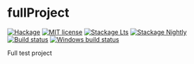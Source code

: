 # fullProject

[![Hackage](https://img.shields.io/hackage/v/fullProject.svg)](https://hackage.haskell.org/package/fullProject)
[![MIT license](https://img.shields.io/badge/license-MIT-blue.svg)](LICENSE)
[![Stackage Lts](http://stackage.org/package/fullProject/badge/lts)](http://stackage.org/lts/package/fullProject)
[![Stackage Nightly](http://stackage.org/package/fullProject/badge/nightly)](http://stackage.org/nightly/package/fullProject)
[![Build status](https://secure.travis-ci.org/kowainik/fullProject.svg)](https://travis-ci.org/kowainik/fullProject)
[![Windows build status](https://ci.appveyor.com/api/projects/status/github/kowainik/fullProject?branch=master&svg=true)](https://ci.appveyor.com/project/kowainik/fullProject)

Full test project